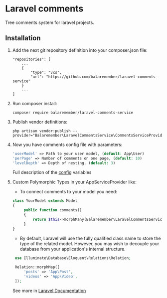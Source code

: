 # Laravel comments
Tree comments system for laravel projects.

## Installation
1. Add the next git repository definition into your composer.json file:
    ```
    "repositories": [
        ...
        {
            "type": "vcs",
            "url": "https://github.com/balaremember/laravel-comments-service"
        }
        ...
    ]
    ```
2. Run composer install:
    ```
    composer require balaremember/laravel-comments-service
    ```
3. Publish vendor definitions:
    ```
    php artisan vendor:publish --provider="Balaremember\LaravelCommentsService\CommentsServiceProvider"
    ```
4. Now you have comments config file with parameters:
    ```php
    'userModel' => Path to your user model, (default: App\User)
    'perPage' => Number of comments on one page, (default: 10)
    'levelDepth' => Depth of nesting. (default: 3)
    ```
    Full description of the [config](https://github.com/balaremember/laravel-comments-service/blob/master/config/comments.php) variables 
   
5. Custom Polymorphic Types in your AppServiceProvider like:
   * To connect comments to your model you need:
   ```php
   class YourModel extends Model
   {
        public function comments()
        {
            return $this->morphMany(Balaremember\LaravelCommentsService\Entities\Comment::class, 'commentable');
        }
   }
   ```
   * By default, Laravel will use the fully qualified class name to store the type of the related model. 
     However, you may wish to decouple your database from your application's internal structure.
   ```php
    use Illuminate\Database\Eloquent\Relations\Relation;
    
    Relation::morphMap([
        'posts' => 'App\Post',
        'videos' => 'App\Video',
    ]);
   ```
   See more in [Laravel Documentation](https://laravel.com/docs/5.6/eloquent-relationships#polymorphic-relations)